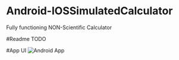 # Android-IOSSimulatedCalculator
Fully functioning NON-Scientific Calculator

#Readme TODO

#App UI
![Android App](https://i.ibb.co/M2N5hPr/Screenshot-20211018-221408.png)
